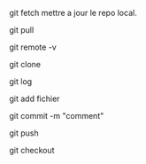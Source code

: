 git fetch
mettre a jour le repo local.

git pull

git remote -v

git clone

git log

git add fichier

git commit -m "comment"

git push

git checkout

